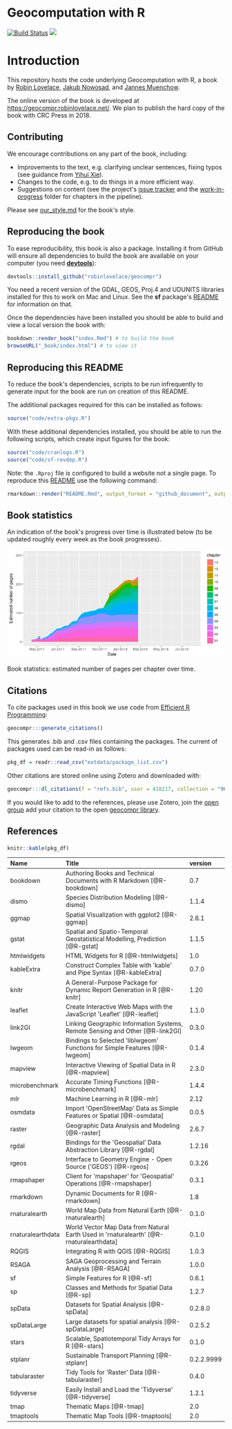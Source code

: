 
<!-- README.md is generated from README.Rmd. Please edit that file - rmarkdown::render('README.Rmd', output_format = 'github_document', output_file = 'README.md') -->
Geocomputation with R
=====================

[![Build Status](https://travis-ci.org/Robinlovelace/geocompr.svg?branch=master)](https://travis-ci.org/Robinlovelace/geocompr) [![](https://img.shields.io/docker/automated/robinlovelace/geocompr.svg)](https://hub.docker.com/r/robinlovelace/geocompr/builds/)

Introduction
============

This repository hosts the code underlying Geocomputation with R, a book by [Robin Lovelace](https://www.robinlovelace.net/), [Jakub Nowosad](https://nowosad.github.io/), and [Jannes Muenchow](http://www.geographie.uni-jena.de/en/Muenchow.html).

The online version of the book is developed at <https://geocompr.robinlovelace.net/>. We plan to publish the hard copy of the book with CRC Press in 2018.

Contributing
------------

We encourage contributions on any part of the book, including:

-   Improvements to the text, e.g. clarifying unclear sentences, fixing typos (see guidance from [Yihui Xie](https://yihui.name/en/2013/06/fix-typo-in-documentation/)).
-   Changes to the code, e.g. to do things in a more efficient way.
-   Suggestions on content (see the project's [issue tracker](https://github.com/Robinlovelace/geocompr/issues) and the [work-in-progress](https://github.com/Robinlovelace/geocompr/tree/master/work-in-progress) folder for chapters in the pipeline).

Please see [our\_style.md](https://github.com/Robinlovelace/geocompr/blob/master/our_style.md) for the book's style.

Reproducing the book
--------------------

To ease reproducibility, this book is also a package. Installing it from GitHub will ensure all dependencies to build the book are available on your computer (you need [**devtools**](https://github.com/hadley/devtools)):

``` r
devtools::install_github("robinlovelace/geocompr")
```

You need a recent version of the GDAL, GEOS, Proj.4 and UDUNITS libraries installed for this to work on Mac and Linux. See the **sf** package's [README](https://github.com/edzer/sfr) for information on that.

Once the dependencies have been installed you should be able to build and view a local version the book with:

``` r
bookdown::render_book("index.Rmd") # to build the book
browseURL("_book/index.html") # to view it
```

Reproducing this README
-----------------------

To reduce the book's dependencies, scripts to be run infrequently to generate input for the book are run on creation of this README.

The additional packages required for this can be installed as follows:

``` r
source("code/extra-pkgs.R")
```

With these additional dependencies installed, you should be able to run the following scripts, which create input figures for the book:

``` r
source("code/cranlogs.R")
source("code/sf-revdep.R")
```

Note: the `.Rproj` file is configured to build a website not a single page. To reproduce this [README](https://github.com/Robinlovelace/geocompr/blob/master/README.Rmd) use the following command:

``` r
rmarkdown::render("README.Rmd", output_format = "github_document", output_file = "README.md")
```

Book statistics
---------------

An indication of the book's progress over time is illustrated below (to be updated roughly every week as the book progresses).

![](figures/bookstats-1.png)

Book statistics: estimated number of pages per chapter over time.

Citations
---------

To cite packages used in this book we use code from [Efficient R Programming](https://csgillespie.github.io/efficientR/):

``` r
geocompr:::generate_citations()
```

This generates .bib and .csv files containing the packages. The current of packages used can be read-in as follows:

``` r
pkg_df = readr::read_csv("extdata/package_list.csv")
```

Other citations are stored online using Zotero and downloaded with:

``` r
geocompr:::dl_citations(f = "refs.bib", user = 418217, collection = "9K6FRP6N")
```

If you would like to add to the references, please use Zotero, join the [open group](https://www.zotero.org/groups/418217/energy-and-transport) add your citation to the open [geocompr library](https://www.zotero.org/groups/418217/energy-and-transport/items/collectionKey/9K6FRP6N).

References
----------

``` r
knitr::kable(pkg_df)
```

| Name              | Title                                                                                     | version    |
|:------------------|:------------------------------------------------------------------------------------------|:-----------|
| bookdown          | Authoring Books and Technical Documents with R Markdown \[@R-bookdown\]                   | 0.7        |
| dismo             | Species Distribution Modeling \[@R-dismo\]                                                | 1.1.4      |
| ggmap             | Spatial Visualization with ggplot2 \[@R-ggmap\]                                           | 2.6.1      |
| gstat             | Spatial and Spatio-Temporal Geostatistical Modelling, Prediction \[@R-gstat\]             | 1.1.5      |
| htmlwidgets       | HTML Widgets for R \[@R-htmlwidgets\]                                                     | 1.0        |
| kableExtra        | Construct Complex Table with 'kable' and Pipe Syntax \[@R-kableExtra\]                    | 0.7.0      |
| knitr             | A General-Purpose Package for Dynamic Report Generation in R \[@R-knitr\]                 | 1.20       |
| leaflet           | Create Interactive Web Maps with the JavaScript 'Leaflet' \[@R-leaflet\]                  | 1.1.0      |
| link2GI           | Linking Geographic Information Systems, Remote Sensing and Other \[@R-link2GI\]           | 0.3.0      |
| lwgeom            | Bindings to Selected 'liblwgeom' Functions for Simple Features \[@R-lwgeom\]              | 0.1.4      |
| mapview           | Interactive Viewing of Spatial Data in R \[@R-mapview\]                                   | 2.3.0      |
| microbenchmark    | Accurate Timing Functions \[@R-microbenchmark\]                                           | 1.4.4      |
| mlr               | Machine Learning in R \[@R-mlr\]                                                          | 2.12       |
| osmdata           | Import 'OpenStreetMap' Data as Simple Features or Spatial \[@R-osmdata\]                  | 0.0.5      |
| raster            | Geographic Data Analysis and Modeling \[@R-raster\]                                       | 2.6.7      |
| rgdal             | Bindings for the 'Geospatial' Data Abstraction Library \[@R-rgdal\]                       | 1.2.16     |
| rgeos             | Interface to Geometry Engine - Open Source ('GEOS') \[@R-rgeos\]                          | 0.3.26     |
| rmapshaper        | Client for 'mapshaper' for 'Geospatial' Operations \[@R-rmapshaper\]                      | 0.3.1      |
| rmarkdown         | Dynamic Documents for R \[@R-rmarkdown\]                                                  | 1.8        |
| rnaturalearth     | World Map Data from Natural Earth \[@R-rnaturalearth\]                                    | 0.1.0      |
| rnaturalearthdata | World Vector Map Data from Natural Earth Used in 'rnaturalearth' \[@R-rnaturalearthdata\] | 0.1.0      |
| RQGIS             | Integrating R with QGIS \[@R-RQGIS\]                                                      | 1.0.3      |
| RSAGA             | SAGA Geoprocessing and Terrain Analysis \[@R-RSAGA\]                                      | 1.0.0      |
| sf                | Simple Features for R \[@R-sf\]                                                           | 0.6.1      |
| sp                | Classes and Methods for Spatial Data \[@R-sp\]                                            | 1.2.7      |
| spData            | Datasets for Spatial Analysis \[@R-spData\]                                               | 0.2.8.0    |
| spDataLarge       | Large datasets for spatial analysis \[@R-spDataLarge\]                                    | 0.2.5.2    |
| stars             | Scalable, Spatiotemporal Tidy Arrays for R \[@R-stars\]                                   | 0.1.0      |
| stplanr           | Sustainable Transport Planning \[@R-stplanr\]                                             | 0.2.2.9999 |
| tabularaster      | Tidy Tools for 'Raster' Data \[@R-tabularaster\]                                          | 0.4.0      |
| tidyverse         | Easily Install and Load the 'Tidyverse' \[@R-tidyverse\]                                  | 1.2.1      |
| tmap              | Thematic Maps \[@R-tmap\]                                                                 | 2.0        |
| tmaptools         | Thematic Map Tools \[@R-tmaptools\]                                                       | 2.0        |
